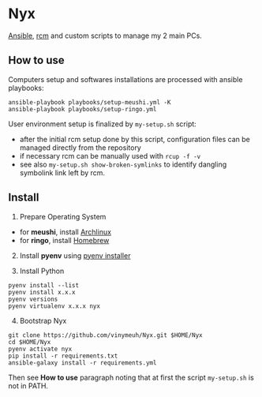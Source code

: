 # Nyx

[Ansible](https://www.ansible.com/), [rcm](https://github.com/thoughtbot/rcm) and custom scripts to manage my 2 main PCs.

## How to use

Computers setup and softwares installations are processed with ansible playbooks:

```shell
ansible-playbook playbooks/setup-meushi.yml -K
ansible-playbook playbooks/setup-ringo.yml
```

User environment setup is finalized by ```my-setup.sh``` script:

* after the initial rcm setup done by this script, configuration files can be managed directly from the repository
* if necessary rcm can be manually used with ```rcup -f -v```
* see also ```my-setup.sh show-broken-symlinks``` to identify dangling symbolink link left by rcm.

## Install

1. Prepare Operating System

* for **meushi**, install [Archlinux](https://github.com/vinymeuh/Nyx/blob/master/notes/meushi-install-archlinux.md)
* for **ringo**, install [Homebrew](https://docs.brew.sh/Installation)

2. Install **pyenv** using [pyenv installer](https://github.com/pyenv/pyenv-installer)

3. Install Python

```shell
pyenv install --list
pyenv install x.x.x
pyenv versions
pyenv virtualenv x.x.x nyx
```

4. Bootstrap Nyx

```shell
git clone https://github.com/vinymeuh/Nyx.git $HOME/Nyx
cd $HOME/Nyx
pyenv activate nyx
pip install -r requirements.txt
ansible-galaxy install -r requirements.yml
```

Then see **How to use** paragraph noting that at first the script ```my-setup.sh``` is not in PATH.
